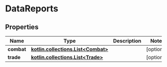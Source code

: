 
# DataReports

## Properties
Name | Type | Description | Notes
------------ | ------------- | ------------- | -------------
**combat** | [**kotlin.collections.List&lt;Combat&gt;**](Combat.md) |  |  [optional]
**trade** | [**kotlin.collections.List&lt;Trade&gt;**](Trade.md) |  |  [optional]



